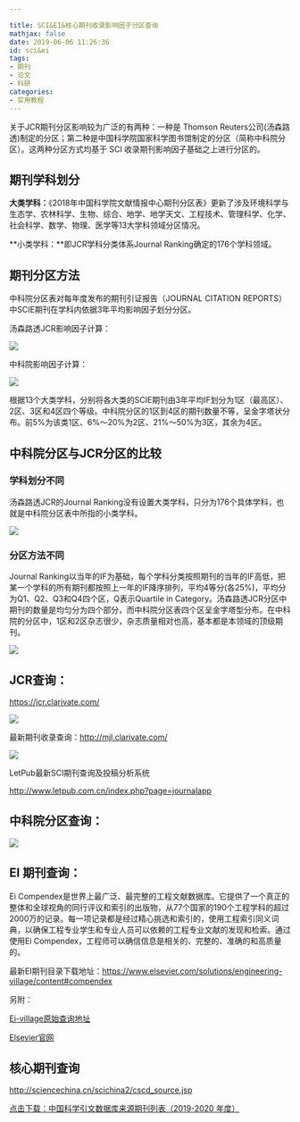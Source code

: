 ```yaml
---

title: SCI&EI&核心期刊收录影响因子分区查询
mathjax: false
date: 2019-06-06 11:26:36
id: sci&ei
tags:
- 期刊
- 论文
- 科研
categories:
- 实用教程
---
```


 关于JCR期刊分区影响较为广泛的有两种：一种是 Thomson Reuters公司(汤森路透)制定的分区；第二种是中国科学院国家科学图书馆制定的分区（简称中科院分区）。这两种分区方式均基于 SCI 收录期刊影响因子基础之上进行分区的。

<!---more--->

## 期刊学科划分

**大类学科：**《2018年中国科学院文献情报中心期刊分区表》更新了涉及环境科学与生态学、农林科学、生物、综合、地学、地学天文、工程技术、管理科学、化学、社会科学、数学、物理、医学等13大学科领域分区情况。

**小类学科：**即JCR学科分类体系Journal Ranking确定的176个学科领域。

## 期刊分区方法

中科院分区表对每年度发布的期刊引证报告（JOURNAL CITATION REPORTS）中SCIE期刊在学科内依据3年平均影响因子划分分区。

汤森路透JCR影响因子计算：

![](https://zymin-1255632454.cos.ap-shanghai.myqcloud.com/0newblog/235635sh019gz4n1g8pnb2.png)

中科院影响因子计算：

![](https://zymin-1255632454.cos.ap-shanghai.myqcloud.com/0newblog/235651b0kppc74pkcbm5ps.png)

根据13个大类学科，分别将各大类的SCIE期刊由3年平均IF划分为1区（最高区）、2区、3区和4区四个等级。中科院分区的1区到4区的期刊数量不等，呈金字塔状分布。前5%为该类1区、6%～20%为2区、21%～50%为3区，其余为4区。

## 中科院分区与JCR分区的比较

### 学科划分不同

汤森路透JCR的Journal Ranking没有设置大类学科，只分为176个具体学科，也就是中科院分区表中所指的小类学科。

![](https://zymin-1255632454.cos.ap-shanghai.myqcloud.com/0newblog/235842rzcvhnh4axugk9xz.jpg)

### 分区方法不同

Journal Ranking以当年的IF为基础，每个学科分类按照期刊的当年的IF高低，把某一个学科的所有期刊都按照上一年的IF降序排列，平均4等分(各25%)，平均分为Q1、Q2、Q3和Q4四个区，Q表示Quartile in Category。汤森路透JCR分区中期刊的数量是均匀分为四个部分，而中科院分区表四个区呈金字塔型分布。在中科院的分区中，1区和2区杂志很少，杂志质量相对也高，基本都是本领域的顶级期刊。

![](https://zymin-1255632454.cos.ap-shanghai.myqcloud.com/0newblog/000104u8888y9wwl2ep01u.jpg)



## JCR查询：

https://jcr.clarivate.com/

![](https://zymin-1255632454.cos.ap-shanghai.myqcloud.com/0newblog/1559791897790.png)

最新期刊收录查询：http://mjl.clarivate.com/

![](https://zymin-1255632454.cos.ap-shanghai.myqcloud.com/0newblog/1559791682861.png)



LetPub最新SCI期刊查询及投稿分析系统

http://www.letpub.com.cn/index.php?page=journalapp

## 中科院分区查询：

![](https://zymin-1255632454.cos.ap-shanghai.myqcloud.com/0newblog/1559797452193.png)

## EI 期刊查询：

Ei Compendex是世界上最广泛、最完整的工程文献数据库。它提供了一个真正的整体和全球视角的同行评议和索引的出版物，从77个国家的190个工程学科的超过2000万的记录。每一项记录都是经过精心挑选和索引的，使用工程索引同义词典，以确保工程专业学生和专业人员可以依赖的工程专业文献的发现和检索。通过使用Ei Compendex，工程师可以确信信息是相关的、完整的、准确的和高质量的。 

最新EI期刊目录下载地址：https://www.elsevier.com/solutions/engineering-village/content#compendex

另附：

[Ei-village原始查询地址](https://www.elsevier.com/solutions/engineering-village)

[Elsevier官网](https://www.elsevier.com)

## 核心期刊查询

http://sciencechina.cn/scichina2/cscd_source.jsp

[点击下载：中国科学引文数据库来源期刊列表（2019-2020 年度）](http://sciencechina.cn/scichina2/style/sourcelist19_20.pdf)

